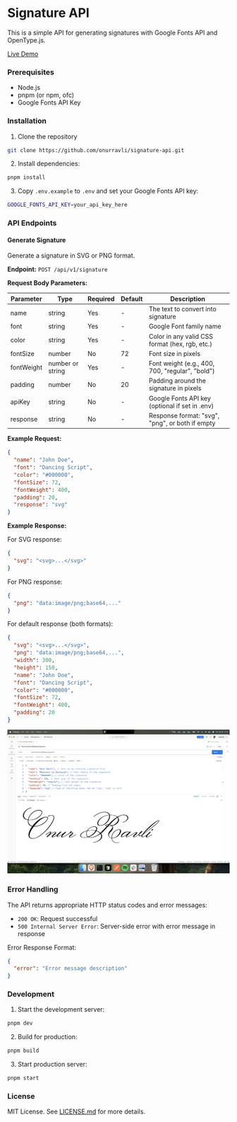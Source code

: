 # Signature API

This is a simple API for generating signatures with Google Fonts API and OpenType.js.

[Live Demo](https://signature-api.onurravli.com)

### Prerequisites

- Node.js
- pnpm (or npm, ofc)
- Google Fonts API Key

### Installation

1. Clone the repository

```bash
git clone https://github.com/onurravli/signature-api.git
```

2. Install dependencies:

```bash
pnpm install
```

3. Copy `.env.example` to `.env` and set your Google Fonts API key:

```bash
GOOGLE_FONTS_API_KEY=your_api_key_here
```

### API Endpoints

#### Generate Signature

Generate a signature in SVG or PNG format.

**Endpoint:** `POST /api/v1/signature`

**Request Body Parameters:**

| Parameter  | Type             | Required | Default | Description                                     |
| ---------- | ---------------- | -------- | ------- | ----------------------------------------------- |
| name       | string           | Yes      | -       | The text to convert into signature              |
| font       | string           | Yes      | -       | Google Font family name                         |
| color      | string           | Yes      | -       | Color in any valid CSS format (hex, rgb, etc.)  |
| fontSize   | number           | No       | 72      | Font size in pixels                             |
| fontWeight | number or string | Yes      | -       | Font weight (e.g., 400, 700, "regular", "bold") |
| padding    | number           | No       | 20      | Padding around the signature in pixels          |
| apiKey     | string           | No       | -       | Google Fonts API key (optional if set in .env)  |
| response   | string           | No       | -       | Response format: "svg", "png", or both if empty |

**Example Request:**

```json
{
  "name": "John Doe",
  "font": "Dancing Script",
  "color": "#000000",
  "fontSize": 72,
  "fontWeight": 400,
  "padding": 20,
  "response": "svg"
}
```

**Example Response:**

For SVG response:

```json
{
  "svg": "<svg>...</svg>"
}
```

For PNG response:

```json
{
  "png": "data:image/png;base64,..."
}
```

For default response (both formats):

```json
{
  "svg": "<svg>...</svg>",
  "png": "data:image/png;base64,...",
  "width": 300,
  "height": 150,
  "name": "John Doe",
  "font": "Dancing Script",
  "color": "#000000",
  "fontSize": 72,
  "fontWeight": 400,
  "padding": 20
}
```

![Screenshot](assets/screenshot.png)

### Error Handling

The API returns appropriate HTTP status codes and error messages:

- `200 OK`: Request successful
- `500 Internal Server Error`: Server-side error with error message in response

Error Response Format:

```json
{
  "error": "Error message description"
}
```

### Development

1. Start the development server:

```bash
pnpm dev
```

2. Build for production:

```bash
pnpm build
```

3. Start production server:

```bash
pnpm start
```

### License

MIT License. See [LICENSE.md](LICENSE.md) for more details.
